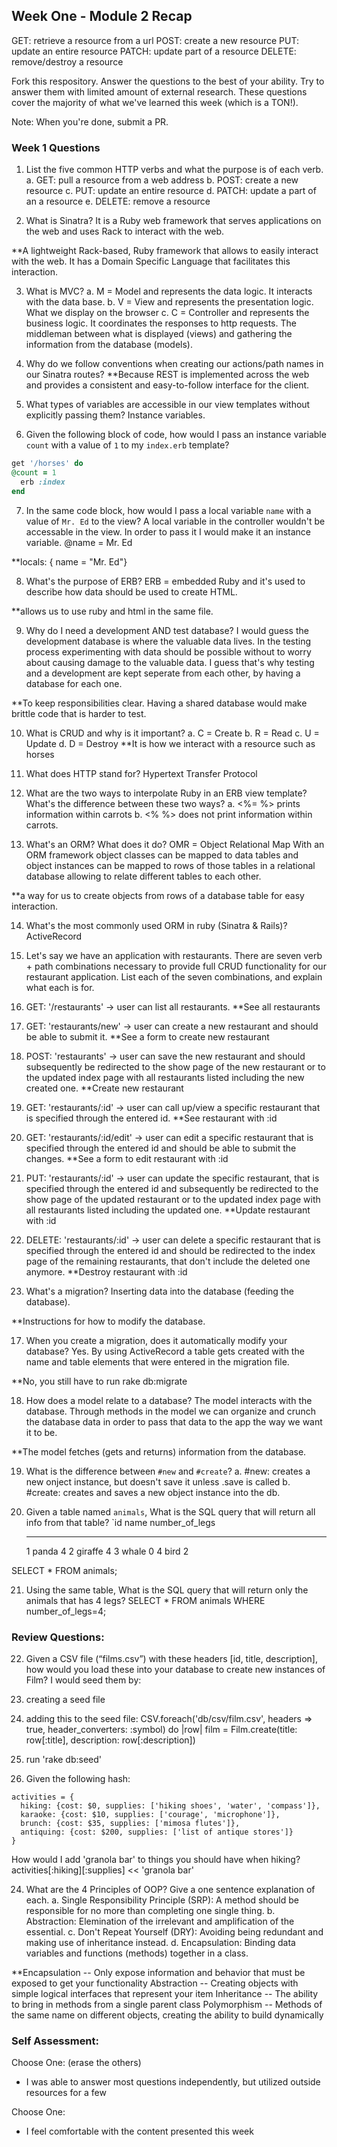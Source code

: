 ## Week One - Module 2 Recap
GET: retrieve a resource from a url
POST: create a new resource
PUT: update an entire resource
PATCH: update part of a resource
DELETE: remove/destroy a resource

Fork this respository. Answer the questions to the best of your ability. Try to answer them with limited amount of external research. These questions cover the majority of what we've learned this week (which is a TON!).

Note: When you're done, submit a PR.

### Week 1 Questions

1. List the five common HTTP verbs and what the purpose is of each verb.
  a. GET: pull a resource from a web address
  b. POST: create a new resource
  c. PUT: update an entire resource
  d. PATCH: update a part of an a resource
  e. DELETE: remove a resource
  
2. What is Sinatra?
  It is a Ruby web framework that serves applications on the web and uses Rack to interact with the web. 
  
  **A lightweight Rack-based, Ruby framework that allows to easily interact with the web. It has a Domain Specific Language     that facilitates this interaction.

3. What is MVC?
  a. M = Model and represents the data logic. It interacts with the data base.
  b. V = View and represents the presentation logic. What we display on the browser
  c. C = Controller and represents the business logic. It coordinates the responses to http requests.
         The middleman between what is displayed (views) and gathering the information from the database (models).
  

4. Why do we follow conventions when creating our actions/path names in our Sinatra routes?
  **Because REST is implemented across the web and provides a consistent and easy-to-follow interface for the client.

5. What types of variables are accessible in our view templates without explicitly passing them?
  Instance variables.

6. Given the following block of code, how would I pass an instance variable `count` with a value of `1` to my `index.erb` template?

  ```ruby
  get '/horses' do
  @count = 1
    erb :index
  end
  ```

7. In the same code block, how would I pass a local variable `name` with a value of `Mr. Ed` to the view?
  A local variable in the controller wouldn't be accessable in the view. In order to pass it I would make it an instance         variable. @name = Mr. Ed
  
  **locals: { name = "Mr. Ed"}
  
8. What's the purpose of ERB?
  ERB = embedded Ruby and it's used to describe how data should be used to create HTML.
  
  **allows us to use ruby and html in the same file.
  

9. Why do I need a development AND test database?
  I would guess the development database is where the valuable data lives. In the testing process experimenting with data       should be possible without to worry about causing damage to the valuable data. I guess that's why testing and a development   are kept seperate from each other, by having a database for each one.
  
  **To keep responsibilities clear. Having a shared database would make brittle code that is harder to test.
  

10. What is CRUD and why is it important?
  a. C = Create
  b. R = Read
  c. U = Update
  d. D = Destroy
  **It is how we interact with a resource such as horses

11. What does HTTP stand for?
  Hypertext Transfer Protocol

12. What are the two ways to interpolate Ruby in an ERB view template? What's the difference between these two ways?
  a. <%= %> prints information within carrots
  b. <% %>  does not print information within carrots.

13. What's an ORM? What does it do?
  OMR = Object Relational Map
  With an ORM framework object classes can be mapped to data tables and object instances can be mapped to rows of those tables   in a relational database allowing to relate different tables to each other.
  
  **a way for us to create objects from rows of a database table for easy interaction.

14. What's the most commonly used ORM in ruby (Sinatra & Rails)?
  ActiveRecord

15. Let's say we have an application with restaurants. There are seven verb + path combinations necessary to provide full CRUD  functionality for our restaurant application. List each of the seven combinations, and explain what each is for.
  1. GET: '/restaurants' -> user can list all restaurants.
                            **See all restaurants
  2. GET: 'restaurants/new' -> user can create a new restaurant and should be able to submit it.
                            **See a form to create new restaurant
  3. POST: 'restaurants' -> user can save the new restaurant and should subsequently be redirected to the show page of the new      restaurant or to the updated index page with all restaurants listed including the new created one.
                            **Create new restaurant
  4. GET: 'restaurants/:id' -> user can call up/view a specific restaurant that is specified through the entered id.
                            **See restaurant with :id
  5. GET: 'restaurants/:id/edit' -> user can edit a specific restaurant that is specified through the entered id and should be      able to submit the changes.
                            **See a form to edit restaurant with :id
  6. PUT: 'restaurants/:id' -> user can update the specific restaurant, that is specified through the entered id and                subsequently be redirected to the show page of the updated restaurant or to the updated index page with all restaurants        listed including the updated one.
                            **Update restaurant with :id
  7. DELETE: 'restaurants/:id' -> user can delete a specific restaurant that is specified through the entered id and should be      redirected to the index page of the remaining restaurants, that don't include the deleted one anymore.
                            **Destroy restaurant with :id
  
  

16. What's a migration?
  Inserting data into the database (feeding the database).
  
  **Instructions for how to modify the database.

17. When you create a migration, does it automatically modify your database?
  Yes. By using ActiveRecord a table gets created with the name and table elements that were entered in the migration file. 
  
  **No, you still have to run rake db:migrate
  
18. How does a model relate to a database?
  The model interacts with the database. Through methods in the model we can organize and crunch the database data in order to   pass that data to the app the way we want it to be.
  
  **The model fetches (gets and returns) information from the database.

19. What is the difference between `#new` and `#create`?
  a. #new: creates a new onject instance, but doesn't save it unless .save is called
  b. #create: creates and saves a new object instance into the db.

20. Given a table named `animals`, What is the SQL query that will return all info from that table?
    `id     name        number_of_legs
    -----   ------      --------------
      1     panda       4
      2     giraffe     4
      3     whale       0
      4     bird        2
      
    
  SELECT * FROM animals;

21. Using the same table, What is the SQL query that will return only the animals that has 4 legs?
  SELECT * FROM animals WHERE number_of_legs=4;


### Review Questions:  
22. Given a CSV file (“films.csv”) with these headers [id, title, description], how would you load these into your database to create new instances of Film?
I would seed them by:
  1. creating a seed file
  2. adding this to the seed file: CSV.foreach('db/csv/film.csv', headers => true, header_converters: :symbol) do |row|
                                   film = Film.create(title: row[:title],
                                               description: row[:description])
  3. run 'rake db:seed'
                                          
 

23. Given the following hash:
```
activities = {
  hiking: {cost: $0, supplies: ['hiking shoes', 'water', 'compass']},
  karaoke: {cost: $10, supplies: ['courage', 'microphone']},
  brunch: {cost: $35, supplies: ['mimosa flutes']},
  antiquing: {cost: $200, supplies: ['list of antique stores']}
}
```
How would I add 'granola bar' to things you should have when hiking?
 activities[:hiking][:supplies] << 'granola bar'

24. What are the 4 Principles of OOP? Give a one sentence explanation of each.
  a. Single Responsibility Principle (SRP): A method should be responsible for no more than completing one single thing.
  b. Abstraction: Elemination of the irrelevant and amplification of the essential.
  c. Don't Repeat Yourself (DRY): Avoiding being redundant and making use of inheritance instead.
  d. Encapsulation: Binding data variables and functions (methods) together in a class.
  
  **Encapsulation -- Only expose information and behavior that must be exposed to get your functionality
    Abstraction -- Creating objects with simple logical interfaces that represent your item
    Inheritance -- The ability to bring in methods from a single parent class
    Polymorphism -- Methods of the same name on different objects, creating the ability to build dynamically



### Self Assessment:
Choose One: (erase the others)
* I was able to answer most questions independently, but utilized outside resources for a few

Choose One:
* I feel comfortable with the content presented this week
